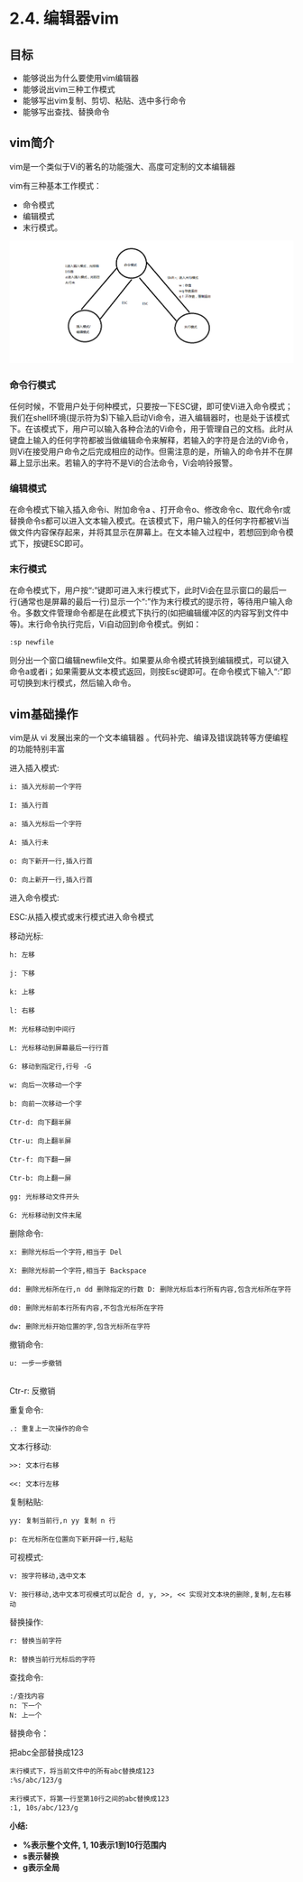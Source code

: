 # 2.4. 编辑器vim

目标
--

*   能够说出为什么要使用vim编辑器
*   能够说出vim三种工作模式
*   能够写出vim复制、剪切、粘贴、选中多行命令
*   能够写出查找、替换命令

vim简介
-----

vim是一个类似于Vi的著名的功能强大、高度可定制的文本编辑器

vim有三种基本工作模式：

*   命令模式
*   编辑模式
*   末行模式。

![vim模式](imgs/vim模式.png)

### 命令行模式

任何时候，不管用户处于何种模式，只要按一下ESC键，即可使Vi进入命令模式；我们在shell环境(提示符为$)下输入启动Vi命令，进入编辑器时，也是处于该模式下。在该模式下，用户可以输入各种合法的Vi命令，用于管理自己的文档。此时从键盘上输入的任何字符都被当做编辑命令来解释，若输入的字符是合法的Vi命令，则Vi在接受用户命令之后完成相应的动作。但需注意的是，所输入的命令并不在屏幕上显示出来。若输入的字符不是Vi的合法命令，Vi会响铃报警。

### 编辑模式

在命令模式下输入插入命令i、附加命令a 、打开命令o、修改命令c、取代命令r或替换命令s都可以进入文本输入模式。在该模式下，用户输入的任何字符都被Vi当做文件内容保存起来，并将其显示在屏幕上。在文本输入过程中，若想回到命令模式下，按键ESC即可。

### 末行模式

在命令模式下，用户按“:”键即可进入末行模式下，此时Vi会在显示窗口的最后一行(通常也是屏幕的最后一行)显示一个“:”作为末行模式的提示符，等待用户输入命令。多数文件管理命令都是在此模式下执行的(如把编辑缓冲区的内容写到文件中等)。末行命令执行完后，Vi自动回到命令模式。例如：

    :sp newfile


则分出一个窗口编辑newfile文件。如果要从命令模式转换到编辑模式，可以键入命令a或者i；如果需要从文本模式返回，则按Esc键即可。在命令模式下输入“:”即可切换到末行模式，然后输入命令。

vim基础操作
-------

vim是从 vi 发展出来的一个文本编辑器 。代码补完、编译及错误跳转等方便编程的功能特别丰富

进入插入模式:

    i: 插入光标前一个字符 
    
    I: 插入行首 
    
    a: 插入光标后一个字符 
    
    A: 插入行未 
    
    o: 向下新开一行,插入行首 
    
    O: 向上新开一行,插入行首


进入命令模式:

ESC:从插入模式或末行模式进入命令模式

移动光标:

    h: 左移 
    
    j: 下移 
    
    k: 上移 
    
    l: 右移
    
    M: 光标移动到中间行 
    
    L: 光标移动到屏幕最后一行行首 
    
    G: 移动到指定行,行号 -G
    
    w: 向后一次移动一个字 
    
    b: 向前一次移动一个字
    
    Ctr-d: 向下翻半屏 
    
    Ctr-u: 向上翻半屏
    
    Ctr-f: 向下翻一屏 
    
    Ctr-b: 向上翻一屏
    
    gg: 光标移动文件开头 
    
    G: 光标移动到文件末尾


删除命令:

    x: 删除光标后一个字符,相当于 Del 
    
    X: 删除光标前一个字符,相当于 Backspace
    
    dd: 删除光标所在行,n dd 删除指定的行数 D: 删除光标后本行所有内容,包含光标所在字符 
    
    d0: 删除光标前本行所有内容,不包含光标所在字符
    
    dw: 删除光标开始位置的字,包含光标所在字符


撤销命令:

    u: 一步一步撤销 


​    
    Ctr-r: 反撤销


重复命令:

    .: 重复上一次操作的命令


文本行移动:

    >>: 文本行右移 
    
    <<: 文本行左移


复制粘贴:

    yy: 复制当前行,n yy 复制 n 行 
    
    p: 在光标所在位置向下新开辟一行,粘贴


可视模式:

    v: 按字符移动,选中文本 
    
    V: 按行移动,选中文本可视模式可以配合 d, y, >>, << 实现对文本块的删除,复制,左右移动


替换操作:

    r: 替换当前字符 
    
    R: 替换当前行光标后的字符


查找命令:

    :/查找内容
    n: 下一个
    N: 上一个


替换命令：

把abc全部替换成123

    末行模式下，将当前文件中的所有abc替换成123
    :%s/abc/123/g
    
    末行模式下，将第一行至第10行之间的abc替换成123
    :1, 10s/abc/123/g


**小结:**

*   **%表示整个文件, 1, 10表示1到10行范围内**
*   **s表示替换**
*   **g表示全局**